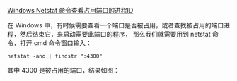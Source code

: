 [Windows Netstat 命令查看占用端口的进程ID ](http://lfei.org/windows-cmd-netstat-pid/)

在 Windows 中，有时候需要查看一个端口是否被占用，或者查找被占用的端口进程，然后结束它，来启动需要此端口的程序，
那么我们就需要用到 netstat 命令，打开 cmd 命令窗口输入：

```
netstat -ano | findstr ":4300"
```

其中 4300 是被占用的端口，结果如图：